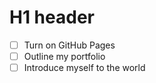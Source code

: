 # H1 header

- [ ] Turn on GitHub Pages
- [ ] Outline my portfolio
- [ ] Introduce myself to the world
